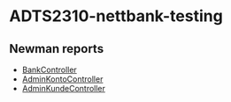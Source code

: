 # ADTS2310-nettbank-testing

## Newman reports

- [BankController](https://andordavoti.github.io/ADTS2310-nettbank-testing/integration-testing-reports/BankController-2022-02-21-12-09-49-077-0.html)
- [AdminKontoController](https://andordavoti.github.io/ADTS2310-nettbank-testing/integration-testing-reports/AdminKontoController-2022-02-21-12-10-31-399-0.html)
- [AdminKundeController](https://andordavoti.github.io/ADTS2310-nettbank-testing/integration-testing-reports/AdminKundeController-2022-02-21-12-10-13-744-0.html)
